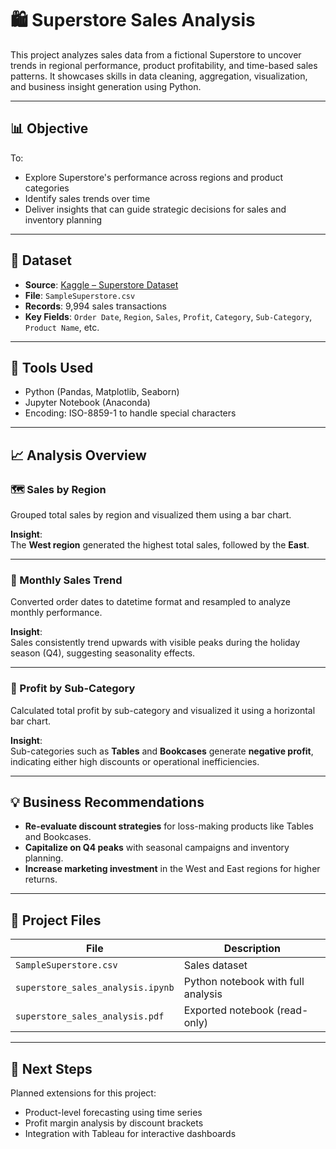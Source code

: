 # 🛍️ Superstore Sales Analysis

This project analyzes sales data from a fictional Superstore to uncover trends in regional performance, product profitability, and time-based sales patterns. It showcases skills in data cleaning, aggregation, visualization, and business insight generation using Python.

---

## 📊 Objective

To:
- Explore Superstore's performance across regions and product categories
- Identify sales trends over time
- Deliver insights that can guide strategic decisions for sales and inventory planning

---

## 📁 Dataset

- **Source**: [Kaggle – Superstore Dataset](https://www.kaggle.com/datasets/vivek468/superstore-dataset-final)
- **File**: `SampleSuperstore.csv`
- **Records**: 9,994 sales transactions
- **Key Fields**: `Order Date`, `Region`, `Sales`, `Profit`, `Category`, `Sub-Category`, `Product Name`, etc.

---

## 🧰 Tools Used

- Python (Pandas, Matplotlib, Seaborn)
- Jupyter Notebook (Anaconda)
- Encoding: ISO-8859-1 to handle special characters

---

## 📈 Analysis Overview

### 🗺️ Sales by Region
Grouped total sales by region and visualized them using a bar chart.

**Insight**:  
The **West region** generated the highest total sales, followed by the **East**.

---

### 📅 Monthly Sales Trend
Converted order dates to datetime format and resampled to analyze monthly performance.

**Insight**:  
Sales consistently trend upwards with visible peaks during the holiday season (Q4), suggesting seasonality effects.

---

### 🧾 Profit by Sub-Category
Calculated total profit by sub-category and visualized it using a horizontal bar chart.

**Insight**:  
Sub-categories such as **Tables** and **Bookcases** generate **negative profit**, indicating either high discounts or operational inefficiencies.

---

## 💡 Business Recommendations

- **Re-evaluate discount strategies** for loss-making products like Tables and Bookcases.
- **Capitalize on Q4 peaks** with seasonal campaigns and inventory planning.
- **Increase marketing investment** in the West and East regions for higher returns.

---

## 📂 Project Files

| File | Description |
|------|-------------|
| `SampleSuperstore.csv` | Sales dataset |
| `superstore_sales_analysis.ipynb` | Python notebook with full analysis |
| `superstore_sales_analysis.pdf` | Exported notebook (read-only) |

---

## 🚀 Next Steps

Planned extensions for this project:
- Product-level forecasting using time series
- Profit margin analysis by discount brackets
- Integration with Tableau for interactive dashboards
